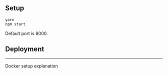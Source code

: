## Setup

```
yarn
npm start
```

Default port is 8000.

## Deployment
--------------------------------------------------------------------------------
Docker setup explanation
